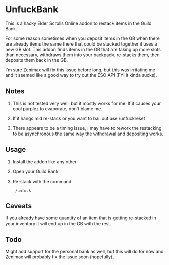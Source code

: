 UnfuckBank
==========

This is a hacky Elder Scrolls Online addon to restack items in the Guild Bank.

For some reason sometimes when you deposit items in the GB when there are already items the same there that could be stacked together it uses a new GB slot. This addon finds items in the GB that are taking up more slots than necessary, withdraws them into your backpack, re-stacks them, then deposits them back in the GB.

I'm sure Zenimax will fix this issue before long, but this was irritating me and it seemed like a good way to try out the ESO API (FYI it kinda sucks).

Notes
-----

1. This is not tested very well, but it mostly works for me. If it causes your cool purplez to evaporate, don't blame me.

2. If it hangs mid re-stack or you want to bail out use /unfuckreset

3. There appears to be a timing issue, I may have to rework the restacking to be asynchronous the same way the withdrawal and depositing works.

Usage
-----

1. Install the addon like any other

2. Open your Guild Bank

3. Re-stack with the command:

		/unfuck

Caveats
-------

If you already have some quantity of an item that is getting re-stacked in your inventory it will end up in the GB with the rest.

Todo
----

Might add support for the personal bank as well, but this will do for now and Zenimax will probably fix the issue soon (hopefully).